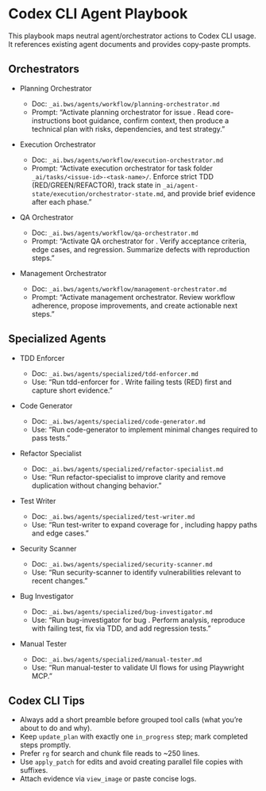 # Codex CLI Agent Playbook

This playbook maps neutral agent/orchestrator actions to Codex CLI usage. It references existing agent documents and provides copy‑paste prompts.

## Orchestrators

- Planning Orchestrator
  - Doc: `_ai.bws/agents/workflow/planning-orchestrator.md`
  - Prompt: “Activate planning orchestrator for issue <ID>. Read core-instructions boot guidance, confirm context, then produce a technical plan with risks, dependencies, and test strategy.”

- Execution Orchestrator
  - Doc: `_ai.bws/agents/workflow/execution-orchestrator.md`
  - Prompt: “Activate execution orchestrator for task folder `_ai/tasks/<issue-id>-<task-name>/`. Enforce strict TDD (RED/GREEN/REFACTOR), track state in `_ai/agent-state/execution/orchestrator-state.md`, and provide brief evidence after each phase.”

- QA Orchestrator
  - Doc: `_ai.bws/agents/workflow/qa-orchestrator.md`
  - Prompt: “Activate QA orchestrator for <feature>. Verify acceptance criteria, edge cases, and regression. Summarize defects with reproduction steps.”

- Management Orchestrator
  - Doc: `_ai.bws/agents/workflow/management-orchestrator.md`
  - Prompt: “Activate management orchestrator. Review workflow adherence, propose improvements, and create actionable next steps.”

## Specialized Agents

- TDD Enforcer
  - Doc: `_ai.bws/agents/specialized/tdd-enforcer.md`
  - Use: “Run tdd-enforcer for <component>. Write failing tests (RED) first and capture short evidence.”

- Code Generator
  - Doc: `_ai.bws/agents/specialized/code-generator.md`
  - Use: “Run code-generator to implement minimal changes required to pass tests.”

- Refactor Specialist
  - Doc: `_ai.bws/agents/specialized/refactor-specialist.md`
  - Use: “Run refactor-specialist to improve clarity and remove duplication without changing behavior.”

- Test Writer
  - Doc: `_ai.bws/agents/specialized/test-writer.md`
  - Use: “Run test-writer to expand coverage for <feature>, including happy paths and edge cases.”

- Security Scanner
  - Doc: `_ai.bws/agents/specialized/security-scanner.md`
  - Use: “Run security-scanner to identify vulnerabilities relevant to recent changes.”

- Bug Investigator
  - Doc: `_ai.bws/agents/specialized/bug-investigator.md`
  - Use: “Run bug-investigator for bug <ID>. Perform analysis, reproduce with failing test, fix via TDD, and add regression tests.”

- Manual Tester
  - Doc: `_ai.bws/agents/specialized/manual-tester.md`
  - Use: “Run manual-tester to validate UI flows for <feature> using Playwright MCP.”

## Codex CLI Tips

- Always add a short preamble before grouped tool calls (what you’re about to do and why).
- Keep `update_plan` with exactly one `in_progress` step; mark completed steps promptly.
- Prefer `rg` for search and chunk file reads to ~250 lines.
- Use `apply_patch` for edits and avoid creating parallel file copies with suffixes.
- Attach evidence via `view_image` or paste concise logs.

